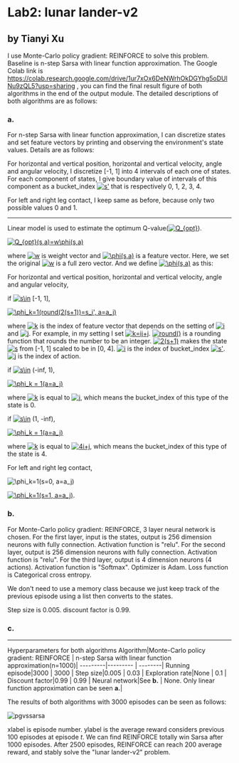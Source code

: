 # Lab2: lunar lander-v2
## by Tianyi Xu
I use Monte-Carlo policy gradient: REINFORCE to solve this problem. Baseline is n-step Sarsa with linear function approximation. The Google Colab link is https://colab.research.google.com/drive/1ur7xOx6DeNWrhOkDGYhg5oDUlNu9zQL5?usp=sharing , you can find the final result figure of both algorithms in the end of the output module. 
The detailed descriptions of both algorithms are as follows:
### a.
For n-step Sarsa with linear function approximation, I can discretize states and set feature vectors by printing and observing the environment's state values. Details are as follows:

For horizontal and vertical position, horizontal and vertical velocity, angle and angular velocity, I discretize [-1, 1] into 4 intervals of each one of states. For each component of states,  I give boundary value of intervals of this component as a bucket_index <a href="https://www.codecogs.com/eqnedit.php?latex=s'" target="_blank"><img src="https://latex.codecogs.com/gif.latex?s'" title="s'" /></a> that is respectively 0, 1, 2, 3, 4.

For left and right leg contact, I keep same as before, because only two possible values 0 and 1.

--------
Linear model is used to estimate the optimum Q-value(<a href="https://www.codecogs.com/eqnedit.php?latex=Q_{opt}" target="_blank"><img src="https://latex.codecogs.com/gif.latex?Q_{opt}" title="Q_{opt}" /></a>).

<a href="https://www.codecogs.com/eqnedit.php?latex=Q_{opt}(s,a)=w\phi(s,a)" target="_blank"><img src="https://latex.codecogs.com/gif.latex?Q_{opt}(s,a)=w\phi(s,a)" title="Q_{opt}(s,a)=w\phi(s,a)" /></a>

where <a href="https://www.codecogs.com/eqnedit.php?latex=w" target="_blank"><img src="https://latex.codecogs.com/gif.latex?w" title="w" /></a> is weight vector and <a href="https://www.codecogs.com/eqnedit.php?latex=\phi(s,a)" target="_blank"><img src="https://latex.codecogs.com/gif.latex?\phi(s,a)" title="\phi(s,a)" /></a> is a feature vector. Here, we set the original <a href="https://www.codecogs.com/eqnedit.php?latex=w" target="_blank"><img src="https://latex.codecogs.com/gif.latex?w" title="w" /></a> is a full zero vector. And we define <a href="https://www.codecogs.com/eqnedit.php?latex=\phi(s,a)" target="_blank"><img src="https://latex.codecogs.com/gif.latex?\phi(s,a)" title="\phi(s,a)" /></a> as this:

For horizontal and vertical position, horizontal and vertical velocity, angle and angular velocity,

if <a href="https://www.codecogs.com/eqnedit.php?latex=s\in" target="_blank"><img src="https://latex.codecogs.com/gif.latex?s\in" title="s\in" /></a> [-1, 1],

<a href="https://www.codecogs.com/eqnedit.php?latex=\phi_k=1(round(2(s&plus;1))=s_i',&space;a=a_j)" target="_blank"><img src="https://latex.codecogs.com/gif.latex?\phi_k=1(round(2(s&plus;1))=s_i',&space;a=a_j)" title="\phi_k=1(round(2(s+1))=s_i', a=a_j)" /></a>

where <a href="https://www.codecogs.com/eqnedit.php?latex=k" target="_blank"><img src="https://latex.codecogs.com/gif.latex?k" title="k" /></a> is the index of feature vector that depends on the setting of <a href="https://www.codecogs.com/eqnedit.php?latex=i" target="_blank"><img src="https://latex.codecogs.com/gif.latex?i" title="i" /></a> and <a href="https://www.codecogs.com/eqnedit.php?latex=j" target="_blank"><img src="https://latex.codecogs.com/gif.latex?j" title="j" /></a>. For example, in my setting I set <a href="https://www.codecogs.com/eqnedit.php?latex=k=ij&plus;j" target="_blank"><img src="https://latex.codecogs.com/gif.latex?k=ij&plus;j" title="k=ij+j" /></a>. <a href="https://www.codecogs.com/eqnedit.php?latex=round()" target="_blank"><img src="https://latex.codecogs.com/gif.latex?round()" title="round()" /></a> is a rounding function that rounds the number to be an integer. <a href="https://www.codecogs.com/eqnedit.php?latex=2(s&plus;1)" target="_blank"><img src="https://latex.codecogs.com/gif.latex?2(s&plus;1)" title="2(s+1)" /></a> makes the state <a href="https://www.codecogs.com/eqnedit.php?latex=s" target="_blank"><img src="https://latex.codecogs.com/gif.latex?s" title="s" /></a> from [-1, 1] scaled to be in [0, 4]. <a href="https://www.codecogs.com/eqnedit.php?latex=i" target="_blank"><img src="https://latex.codecogs.com/gif.latex?i" title="i" /></a> is the index of bucket_index <a href="https://www.codecogs.com/eqnedit.php?latex=s'" target="_blank"><img src="https://latex.codecogs.com/gif.latex?s'" title="s'" /></a>. <a href="https://www.codecogs.com/eqnedit.php?latex=j" target="_blank"><img src="https://latex.codecogs.com/gif.latex?j" title="j" /></a> is the index of action.

if <a href="https://www.codecogs.com/eqnedit.php?latex=s\in" target="_blank"><img src="https://latex.codecogs.com/gif.latex?s\in" title="s\in" /></a> (-inf, 1),

<a href="https://www.codecogs.com/eqnedit.php?latex=\phi_k&space;=&space;1(a=a_j)" target="_blank"><img src="https://latex.codecogs.com/gif.latex?\phi_k&space;=&space;1(a=a_j)" title="\phi_k = 1(a=a_j)" /></a>

where <a href="https://www.codecogs.com/eqnedit.php?latex=k" target="_blank"><img src="https://latex.codecogs.com/gif.latex?k" title="k" /></a> is equal to <a href="https://www.codecogs.com/eqnedit.php?latex=j" target="_blank"><img src="https://latex.codecogs.com/gif.latex?j" title="j" /></a>, which means the bucket_index of this type of the state is 0.

if <a href="https://www.codecogs.com/eqnedit.php?latex=s\in" target="_blank"><img src="https://latex.codecogs.com/gif.latex?s\in" title="s\in" /></a> (1, -inf),


<a href="https://www.codecogs.com/eqnedit.php?latex=\phi_k&space;=&space;1(a=a_j)" target="_blank"><img src="https://latex.codecogs.com/gif.latex?\phi_k&space;=&space;1(a=a_j)" title="\phi_k = 1(a=a_j)" /></a>

where <a href="https://www.codecogs.com/eqnedit.php?latex=k" target="_blank"><img src="https://latex.codecogs.com/gif.latex?k" title="k" /></a> is equal to <a href="https://www.codecogs.com/eqnedit.php?latex=4i&plus;j" target="_blank"><img src="https://latex.codecogs.com/gif.latex?4i&plus;j" title="4i+j" /></a>, which means the bucket_index of this type of the state is 4.

For left and right leg contact, 

<img src="https://latex.codecogs.com/gif.latex?\phi_k=1(s=0,&space;a=a_j)" title="\phi_k=1(s=0, a=a_j)" /></a>

<a href="https://www.codecogs.com/eqnedit.php?latex=\phi_k=1(s=1,&space;a=a_j)" target="_blank"><img src="https://latex.codecogs.com/gif.latex?\phi_k=1(s=1,&space;a=a_j)" title="\phi_k=1(s=1, a=a_j)" /></a>.

### b.

For Monte-Carlo policy gradient: REINFORCE, 3 layer neural network is chosen.  For the first layer, input is the states, output is 256 dimension neurons with fully connection. Activation function is "relu". For the second layer, output is 256 dimension neurons with fully connection. Activation function is "relu". For the third layer, output is 4 dimension neurons (4 actions). Activation function is "Softmax". Optimizer is Adam. Loss function is Categorical cross entropy.

We don't need to use a memory class because we just keep track of the previous episode using a list then converts to the states.

Step size is 0.005. discount factor is 0.99.

### c.

--------
Hyperparameters for both algorithms
Algorithm|Monte-Carlo policy gradient: REINFORCE  | n-step Sarsa with linear function approximation(n=1000)|
---------|--------- | --------|
Running episode|3000  | 3000 |
Step size|0.005  | 0.03 |
Exploration rate|None  | 0.1 |
Discount factor|0.99  | 0.99 |
Neural network|See __b.__  | None. Only linear function approximation can be seen __a.__|

The results of both algorithms with 3000 episodes can be seen as follows:

![pgvssarsa](https://github.com/xutianyi01/lunarlanderv2/blob/main/pgvssarsa.png)

xlabel is episode number. ylabel is the average reward considers previous 100 episodes at episode _t_. We can find REINFORCE totally win Sarsa after 1000 episodes. After 2500 episodes, REINFORCE can reach 200 average reward, and stably solve the  "lunar lander-v2" problem.
